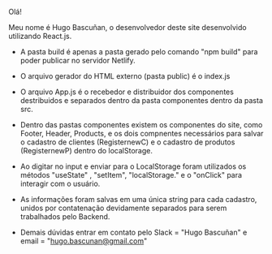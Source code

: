 Olá!

Meu nome é Hugo Bascuñan, o desenvolvedor deste site desenvolvido utilizando React.js.

- A pasta build é apenas a pasta gerado pelo comando "npm build" para poder publicar no servidor Netlify.

- O arquivo gerador do HTML externo (pasta public) é o index.js

- O arquivo App.js é o recebedor e distribuidor dos componentes destribuidos e separados dentro da pasta componentes dentro da pasta src.

- Dentro das pastas componentes existem os componentes do site, como Footer, Header, Products, e os dois compnentes necessários para salvar o cadastro de clientes (RegisternewC) e o cadastro de produtos (RegisternewP) dentro do localStorage.

- Ao digitar no input e enviar para o LocalStorage foram utilizados os métodos "useState" , "setItem", "localStorage." e o "onClick" para interagir com o usuário.

- As informações foram salvas em uma única string para cada cadastro, unidos por contatenação devidamente separados para serem trabalhados pelo Backend.

- Demais dúvidas entrar em contato pelo Slack = "Hugo Bascuñan" e email = "hugo.bascunan@gmail.com"

